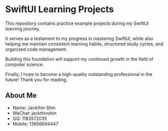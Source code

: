 # SwiftUI Learning Projects

This repository contains practice example projects during my SwiftUI learning journey. 

It serves as a testament to my progress in mastering SwiftUI, while also helping me maintain consistent learning habits, structured study cycles, and organized code management. 

Building this foundation will support my continued growth in the field of computer science.

Finally, I hope to become a high-quality outstanding professional in the future! Thank you for reading.

## About Me
- Name: Jackthin Shin
- WeChat: jackthinshin  
- QQ: 1183572035  
- Mobile: 13656694447
